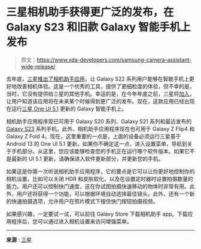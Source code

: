 # 三星相机助手获得更广泛的发布，在 Galaxy S23 和旧款 Galaxy 智能手机上发布

> 原文：<https://www.xda-developers.com/samsung-camera-assistant-wide-release/>

去年底，[三星推出了相机助手应用](https://www.xda-developers.com/samsung-releases-camera-assistant-app-for-galaxy-s22/)，让 Galaxy S22 系列用户能够在智能手机上更好地改善相机体验。这是一个优秀的工具，提供了更细粒度的体验，但不幸的是，当时，它没有提供给三星的其他手机。幸运的是，在今年年底之前，三星将[加入](https://www.xda-developers.com/samsungs-camera-assistant-model-expansion/)，让用户知道该应用将在未来某个时候得到更广泛的发布。现在，这款应用已经出现在运行[三星 One UI 5.1](https://www.xda-developers.com/samsung-galaxy-s22-s21-s20-z-fold-flip-4-3-one-ui-5-1/) 更新的 Galaxy 智能手机上。

相机助手应用程序现已可用于 Galaxy S20 系列、Galaxy S21 系列和最近发布的 [Galaxy S23](https://www.xda-developers.com/samsung-galaxy-s23-ultra-review/) 系列手机。此外，相机助手应用程序现在也可用于 Galaxy Z Flip4 和 Galaxy Z Fold 4。现在，这里重要的一点是，上面的设备必须运行三星基于 Android 13 的 One UI 5.1 更新。如果你不确定这一点，进入设置菜单，导航到关于手机部分。从这里，您应该能够检查您的手机正在运行哪个软件版本。如果它不是最新的 UI 5.1 更新，请确保进入软件更新部分，并更新您的手机。

如果这是你第一次听说相机助手应用程序，它的要点是它可以让你更好地控制你的相机设置，比如可以关闭 HDR 和皮肤软化，以及在设置定时器时设置拍摄数量的能力。用户还可以控制快门速度，这在你试图拍摄快速移动的物体时非常有用。此外，用户还将获得一个功能，可以根据环境自动选择最佳镜头。此外，还有一个新的快速拍摄选项，允许用户在照片模式下按住快门按钮拍摄视频。

如果感兴趣，一定要试一试，可以前往 Galaxy Store 下载相机助手 app。下载应用程序后，您可以通过进入相机设置来访问增强菜单。

* * *

**来源** : [三星](https://galaxystore.samsung.com/detail/com.samsung.android.app.cameraassistant)